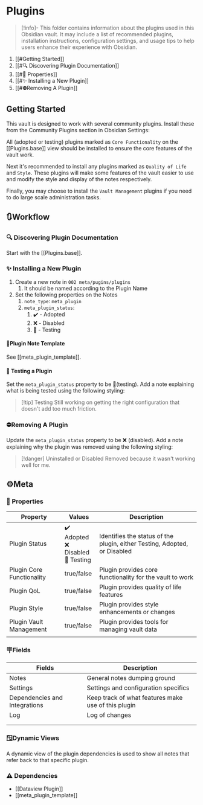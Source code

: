 # Plugins

> [!info]-
> This folder contains information about the plugins used in this Obsidian vault. It may include a list of recommended plugins, installation instructions, configuration settings, and usage tips to help users enhance their experience with Obsidian.

1. [[#Getting Started]]
2. [[#🔍 Discovering Plugin Documentation]]
3. [[#🔩 Properties]]
4. [[#✨ Installing a New Plugin]]
5. [[#⛔Removing A Plugin]]

## Getting Started

This vault is designed to work with several community plugins. Install these from the Community Plugins section in Obsidian Settings:

All (adopted or testing) plugins marked as `Core Functionality` on the [[Plugins.base]] view should be installed to ensure the core features of the vault work.

Next it's recommended to install any plugins marked as `Quality of Life` and `Style`. These plugins will make some features of the vault easier to use and modify the style and display of the notes respectively.

Finally, you may choose to install the `Vault Management` plugins if you need to do large scale administration tasks.

## 🔃Workflow

### 🔍 Discovering Plugin Documentation

Start with the [[Plugins.base]].

### ✨ Installing a New Plugin

1. Create a new note in `002 meta/pugins/plugins`
	1. It should be named according to the Plugin Name
2. Set the following properties on the Notes
	1. `note_type`: `meta_plugin`
	2. `meta_plugin_status`: 
		1. ✔️ - Adopted
		2. ❌ - Disabled
		3. 🧪 - Testing

#### 📃Plugin Note Template

See [[meta_plugin_template]].

#### 🧪 Testing a Plugin

Set the `meta_plugin_status` property to be 🧪(testing). Add a note explaining what is being tested using the following styling:

> [!tip] Testing
> Still working on getting the right configuration that doesn't add too much friction.

### ⛔Removing A Plugin

Update the `meta_plugin_status` property to be ❌ (disabled). Add a note explaining why the plugin was removed using the following styling:

> [!danger] Uninstalled or Disabled
> Removed because it wasn't working well for me.

## ⚙️Meta

### 🔩 Properties

| Property                  | Values                                 | Description                                                               |
| ------------------------- | -------------------------------------- | ------------------------------------------------------------------------- |
| Plugin Status             | ✔️ Adopted<br>❌ Disabled<br>🧪 Testing | Identifies the status of the plugin, either Testing, Adopted, or Disabled |
| Plugin Core Functionality | true/false                             | Plugin provides core functionality for the vault to work                  |
| Plugin QoL                | true/false                             | Plugin provides quality of life features                                  |
| Plugin Style              | true/false                             | Plugin provides style enhancements or changes                             |
| Plugin Vault Management   | true/false                             | Plugin provides tools for managing vault data                             |
|                           |                                        |                                                                           |

### 🪧Fields

| Fields                        | Description                                         |
| ----------------------------- | --------------------------------------------------- |
| Notes                         | General notes dumping ground                        |
| Settings                      | Settings and configuration specifics                |
| Dependencies and Integrations | Keep track of what features make use of this plugin |
| Log                           | Log of changes                                      |
|                               |                                                     |
|                               |                                                     |

### 🪟Dynamic Views

A dynamic view of the plugin dependencies is used to show all notes that refer back to that specific plugin.

### ⚠️ Dependencies

- [[Dataview Plugin]]
- [[meta_plugin_template]]

